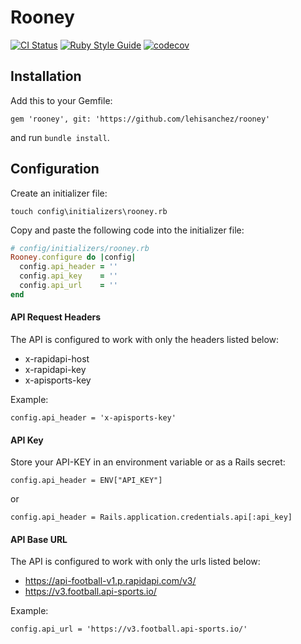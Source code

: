 # Rooney

[![CI Status](https://github.com/lehisanchez/rooney/actions/workflows/main.yml/badge.svg)](https://github.com/lehisanchez/rooney) [![Ruby Style Guide](https://img.shields.io/badge/code_style-rubocop-brightgreen.svg)](https://github.com/rubocop-hq/rubocop) [![codecov](https://codecov.io/gh/lehisanchez/rooney/branch/main/graph/badge.svg?token=4AJH6KYRYU)](https://codecov.io/gh/lehisanchez/rooney)

## Installation

Add this to your Gemfile:

    gem 'rooney', git: 'https://github.com/lehisanchez/rooney'

and run `bundle install`.

## Configuration

Create an initializer file:

    touch config\initializers\rooney.rb

Copy and paste the following code into the initializer file:

```ruby
# config/initializers/rooney.rb
Rooney.configure do |config|
  config.api_header = ''
  config.api_key    = ''
  config.api_url    = ''
end
```


#### API Request Headers

The API is configured to work with only the headers listed below:

- x-rapidapi-host
- x-rapidapi-key
- x-apisports-key

Example:

    config.api_header = 'x-apisports-key'

#### API Key

Store your API-KEY in an environment variable or as a Rails secret:

    config.api_header = ENV["API_KEY"]

or

    config.api_header = Rails.application.credentials.api[:api_key]

#### API Base URL

The API is configured to work with only the urls listed below:

- https://api-football-v1.p.rapidapi.com/v3/
- https://v3.football.api-sports.io/

Example:

    config.api_url = 'https://v3.football.api-sports.io/'
